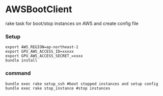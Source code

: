 # AWSBootClient
rake task for boot/stop instances on AWS and create config file

### Setup
```
export AWS_REGION=ap-northeast-1
export GPU_AWS_ACCESS_ID=xxxxx
export GPU_AWS_ACCESS_SECRET_=xxxx
bundle install
```

### command
```
bundle exec rake setup_ssh #boot stopped instances and setup config
bundle exec rake stop_instance #stop instances
```
